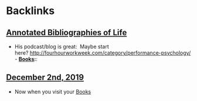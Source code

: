 
# Backlinks
## [Annotated Bibliographies of Life](<Annotated Bibliographies of Life.md>)
- His podcast/blog is great:  Maybe start here? http://fourhourworkweek.com/category/performance-psychology/
                - **[Books](<Books.md>):**:

## [December 2nd, 2019](<December 2nd, 2019.md>)
- Now when you visit your [Books](<Books.md>)

